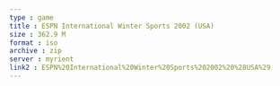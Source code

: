 ```yaml
---
type : game
title : ESPN International Winter Sports 2002 (USA)
size : 362.9 M
format : iso
archive : zip
server : myrient
link2 : ESPN%20International%20Winter%20Sports%202002%20%28USA%29
---
```

